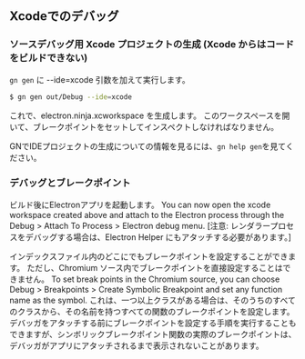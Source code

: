 ## Xcodeでのデバッグ

### ソースデバッグ用 Xcode プロジェクトの生成 (Xcode からはコードをビルドできない)
`gn gen` に --ide=xcode 引数を加えて実行します。
```sh
$ gn gen out/Debug --ide=xcode
```
これで、electron.ninja.xcworkspace を生成します。 このワークスペースを開いて、ブレークポイントをセットしてインスペクトしなければなりません。

GNでIDEプロジェクトの生成についての情報を見るには、`gn help gen`を見てください。

### デバッグとブレークポイント

ビルド後にElectronアプリを起動します。 You can now open the xcode workspace created above and attach to the Electron process through the Debug > Attach To Process > Electron debug menu. [注意: レンダラープロセスをデバッグする場合は、Electron Helper にもアタッチする必要があります。]

インデックスファイル内のどこにでもブレークポイントを設定することができます。 ただし、Chromium ソース内でブレークポイントを直接設定することはできません。 To set break points in the Chromium source, you can choose Debug > Breakpoints > Create Symbolic Breakpoint and set any function name as the symbol. これは、一つ以上クラスがある場合は、そのうちのすべてのクラスから、その名前を持つすべての関数のブレークポイントを設定します。 デバッガをアタッチする前にブレークポイントを設定する手順を実行することもできますが、シンボリックブレークポイント関数の実際のブレークポイントは、デバッガがアプリにアタッチされるまで表示されないことがあります。
